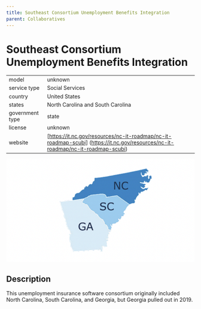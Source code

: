 ```yaml
---
title: Southeast Consortium Unemployment Benefits Integration
parent: Collaboratives
---
```


# Southeast Consortium Unemployment Benefits Integration

|                   |                                          |
|:------------------|:-----------------------------------------|
| model             | unknown
| service type      | Social Services
| country           | United States
| states            | North Carolina and South Carolina
| government type   | state
| license           | unknown
| website           | [https://it.nc.gov/resources/nc-it-roadmap/nc-it-roadmap-scubi] (https://it.nc.gov/resources/nc-it-roadmap/nc-it-roadmap-scubi)

![scubi screenshot](images/scubi.png)

## Description
This unemployment insurance software consortium originally included North Carolina, South Carolina, and Georgia, but Georgia pulled out in 2019.
